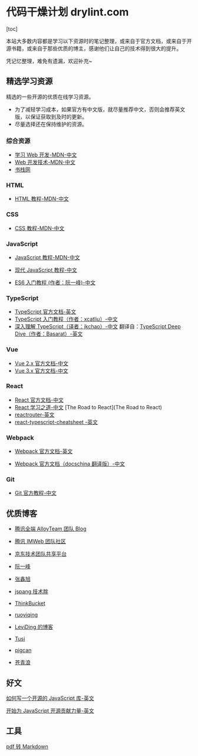 # 代码干燥计划 drylint.com

[toc]

本站大多数内容都是学习以下资源时的笔记整理，或来自于官方文档，或来自于开源书籍，或来自于那些优质的博主，感谢他们让自己的技术得到很大的提升。

凭记忆整理，难免有遗漏，欢迎补充~

## 精选学习资源

精选的一些开源的优质在线学习资源。

- 为了减轻学习成本，如果官方有中文版，就尽量推荐中文，否则会推荐英文版，以保证获取到及时的更新。
- 尽量选择还在保持维护的资源。

### 综合资源

- [学习 Web 开发-MDN-中文](https://developer.mozilla.org/zh-CN/docs/Learn)
- [Web 开发技术-MDN-中文](https://developer.mozilla.org/zh-CN/docs/Learn)
- [书栈网](https://www.bookstack.cn/)

### HTML

- [HTML 教程-MDN-中文](https://developer.mozilla.org/zh-CN/docs/Web/HTML)

### CSS

- [CSS 教程-MDN-中文](https://developer.mozilla.org/zh-CN/docs/Web/CSS)

### JavaScript

- [JavaScript 教程-MDN-中文](https://developer.mozilla.org/zh-CN/docs/Web/JavaScript)

- [现代 JavaScript 教程-中文](https://zh.javascript.info/)

- [ES6 入门教程 (作者：阮一峰)-中文](https://es6.ruanyifeng.com/)

### TypeScript

- [TypeScript 官方文档-英文](https://www.typescriptlang.org/docs/handbook/typescript-in-5-minutes.html)
- [TypeScript 入门教程（作者：xcatliu）-中文](https://ts.xcatliu.com/)
- [深入理解 TypeScript（译者：jkchao）-中文](https://jkchao.github.io/typescript-book-chinese/) 翻译自：[TypeScript Deep Dive（作者：Basarat）-英文](https://basarat.gitbook.io/typescript/)

### Vue

- [Vue 2.x 官方文档-中文](https://cn.vuejs.org/v2/guide/)
- [Vue 3.x 官方文档-中文](https://v3.cn.vuejs.org/)

### React

- [React 官方文档-中文](https://zh-hans.reactjs.org/docs/getting-started.html)
- [React 学习之道-中文](https://leanpub.com/the-road-to-learn-react-chinese/read_full) [The Road to React](The Road to React)
- [reactrouter-英文](https://reactrouter.com/web/guides/quick-start)
- [react-typescript-cheatsheet -英文](https://react-typescript-cheatsheet.netlify.app/docs/basic/setup)

### Webpack

- [Webpack 官方文档-英文](https://webpack.js.org/guides/)

- [Webpack 官方文档（docschina 翻译版）-中文](https://webpack.docschina.org/guides/)

### Git

- [Git 官方教程-中文](https://git-scm.com/book/zh/v2)

## 优质博客

- [腾讯全端 AlloyTeam 团队 Blog](http://www.alloyteam.com/page/0/)

- [腾讯 IMWeb 团队社区](https://imweb.io/topic/tab/all)

- [京东技术团队共享平台](https://jelly.jd.com/articlelist/exp)

- [阮一峰](http://www.ruanyifeng.com/blog/)

- [张鑫旭](https://www.zhangxinxu.com/)

- [jspang 技术胖](https://jspang.com/)

- [ThinkBucket](https://thinkbucket.cn/)

- [ruoyiqing](https://segmentfault.com/u/ruoyiqing)

- [LeviDing 的博客](https://dingxuewen.com/)

- [Tusi](https://blog.wbjiang.cn/home)

- [pigcan](https://github.com/pigcan/blog)

- [苍青浪](https://www.cnblogs.com/cangqinglang/)

## 好文

[如何写一个开源的 JavaScript 库-英文](https://egghead.io/courses/how-to-write-an-open-source-javascript-library)

[开始为 JavaScript 开源贡献力量-英文](https://app.egghead.io/articles/get-started-contributing-to-javascript-open-source)

## 工具

[pdf 转 Markdown](https://pdf2md.morethan.io/)
